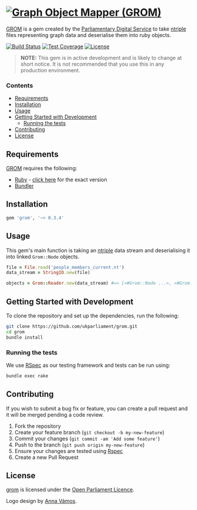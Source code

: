 # [![Graph Object Mapper (GROM)][grom-logo]][grom]
[GROM][grom] is a gem created by the [Parliamentary Digital Service][pds] to take [ntriple][ntriple] files representing graph data and deserialise them into ruby objects.

[![Build Status][shield-travis]][info-travis] [![Test Coverage][shield-coveralls]][info-coveralls] [![License][shield-license]][info-license]

> **NOTE:** This gem is in active development and is likely to change at short notice. It is not recommended that you use this in any production environment.

### Contents
<!-- START doctoc generated TOC please keep comment here to allow auto update -->
<!-- DON'T EDIT THIS SECTION, INSTEAD RE-RUN doctoc TO UPDATE -->


- [Requirements](#requirements)
- [Installation](#installation)
- [Usage](#usage)
- [Getting Started with Development](#getting-started-with-development)
  - [Running the tests](#running-the-tests)
- [Contributing](#contributing)
- [License](#license)

<!-- END doctoc generated TOC please keep comment here to allow auto update -->


## Requirements
[GROM][grom] requires the following:
* [Ruby][ruby] - [click here][ruby-version] for the exact version
* [Bundler][bundler]


## Installation
```bash
gem 'grom', '~> 0.3.4'
```


## Usage
This gem's main function is taking an [ntriple][ntriple] data stream and deserialising it into linked `Grom::Node` objects.

```ruby
file = File.read('people_members_current.nt')
data_stream = StringIO.new(file)

objects = Grom::Reader.new(data_stream) #=> [<#Grom::Node ...>, <#Grom::Node ...>, ...]
```


## Getting Started with Development
To clone the repository and set up the dependencies, run the following:
```bash
git clone https://github.com/ukparliament/grom.git
cd grom
bundle install
```

### Running the tests
We use [RSpec][rspec] as our testing framework and tests can be run using:
```bash
bundle exec rake
```


## Contributing
If you wish to submit a bug fix or feature, you can create a pull request and it will be merged pending a code review.

1. Fork the repository
1. Create your feature branch (`git checkout -b my-new-feature`)
1. Commit your changes (`git commit -am 'Add some feature'`)
1. Push to the branch (`git push origin my-new-feature`)
1. Ensure your changes are tested using [Rspec][rspec]
1. Create a new Pull Request


## License
[grom][grom] is licensed under the [Open Parliament Licence][info-license].

Logo design by [Anna Vámos][anna-vamos].

[ruby]:         https://www.ruby-lang.org/en/
[bundler]:      http://bundler.io
[rspec]:        http://rspec.info 
[grom-logo]:    https://cdn.rawgit.com/ukparliament/grom/85df4d355313358930cea8aa2fbfc53dd3e4f8d3/docs/logo.svg
[grom]:         https://github.com/ukparliament/grom
[pds]:          https://www.parliament.uk/mps-lords-and-offices/offices/bicameral/parliamentary-digital-service/
[ruby-version]: https://github.com/ukparliament/grom/blob/master/.ruby-version
[anna-vamos]:   https://www.linkedin.com/in/annavamos
[ntriple]:      https://en.wikipedia.org/wiki/N-Triples

[info-travis]:   https://travis-ci.org/ukparliament/grom
[shield-travis]: https://img.shields.io/travis/ukparliament/grom.svg

[info-coveralls]:   https://coveralls.io/github/ukparliament/grom
[shield-coveralls]: https://img.shields.io/coveralls/ukparliament/grom.svg

[info-license]:   http://www.parliament.uk/site-information/copyright/open-parliament-licence/
[shield-license]: https://img.shields.io/badge/license-Open%20Parliament%20Licence-blue.svg
